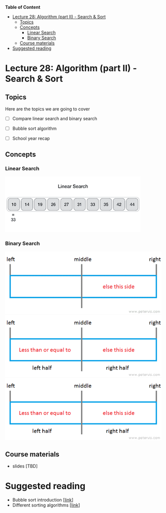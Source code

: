 
**Table of Content**
- [Lecture 28: Algorithm (part II) - Search \& Sort](#lecture-28-algorithm-part-ii---search--sort)
  - [Topics](#topics)
  - [Concepts](#concepts)
    - [Linear Search](#linear-search)
    - [Binary Search](#binary-search)
  - [Course materials](#course-materials)
- [Suggested reading](#suggested-reading)

# Lecture 28: Algorithm (part II) - Search & Sort

## Topics
Here are the topics we are going to cover
* [ ] Compare linear search and binary search
* [ ] Bubble sort algorithm
* [ ] School year recap


## Concepts
### Linear Search
![](./pics/linear_algo.gif)

### Binary Search
![](./pics/binary_search_s1.gif)
![](./pics/binary_search_s2.gif)
![](./pics/binary_search_s3.gif)



## Course materials
* slides [TBD]

# Suggested reading
- Bubble sort introduction [[link](https://helloacm.com/teaching-kids-programming-bubble-sorting-simple-sorting-algorithm/)]
- Different sorting algorithms [[link](https://kidscodecs.com/sorting-algorithms/)]
